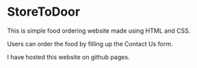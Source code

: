 # StoreToDoor
This is simple food ordering website made using HTML and CSS. 

Users can order the food by filling up the Contact Us form. 

I have hosted this website on github pages. 

